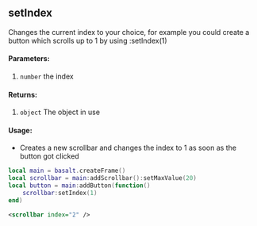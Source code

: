 ## setIndex
Changes the current index to your choice, for example you could create a button which scrolls up to 1 by using :setIndex(1)

#### Parameters: 
1. `number` the index

#### Returns:
1. `object` The object in use

#### Usage:
* Creates a new scrollbar and changes the index to 1 as soon as the button got clicked
```lua
local main = basalt.createFrame()
local scrollbar = main:addScrollbar():setMaxValue(20)
local button = main:addButton(function()
    scrollbar:setIndex(1)
end)
```
```xml
<scrollbar index="2" />
```